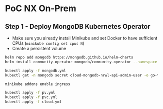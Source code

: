 # PoC NX On-Prem

## Step 1 - Deploy MongoDB Kubernetes Operator

- Make sure you already install Minikube and set Docker to have sufficient CPUs (`minikube config set cpus N`)
- Create a persistent volume

```sh
helm repo add mongodb https://mongodb.github.io/helm-charts
helm install community-operator mongodb/community-operator --namespace mongodb --create-namespace

kubectl apply -f mongodb.yml
kubectl get -n mongodb secret cloud-mongodb-nrwl-api-admin-user -o go-template='{{range $k,$v := .data}}{{"### "}}{{$k}}{{"n"}}{{$v|base64decode}}{{"nn"}}{{end}}'

minikube addons enable ingress

kubectl apply -f pv.yml
kubectl apply -f pvc.yml
kubectl apply -f cloud.yml
```
